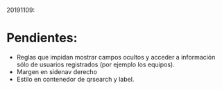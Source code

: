 20191109:
# Pendientes:
* Reglas que impidan mostrar campos ocultos y acceder a información sólo de usuarios registrados (por ejemplo los equipos).
* Margen en sidenav derecho
* Estilo en contenedor de qrsearch y label.
